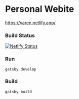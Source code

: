 # Personal Webite
https://varen.netlify.app/

### Build Status
[![Netlify Status](https://api.netlify.com/api/v1/badges/46a9da63-70a5-4edc-a068-6e1aee600b98/deploy-status)](https://app.netlify.com/sites/varen/deploys)

### Run   
`gatsby develop`

### Build
`gatsby build`
